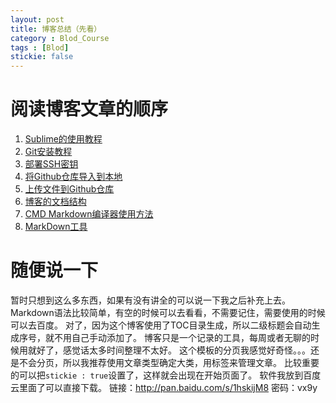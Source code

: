 ```yaml
---
layout: post
title: 博客总结（先看）
category : Blod_Course
tags : [Blod]
stickie: false
---
```


# 阅读博客文章的顺序
1. [Sublime的使用教程](https://cedar333.github.io/blod_course/2017/04/02/Sublime%E7%9A%84%E4%BD%BF%E7%94%A8.html)
2. [Git安装教程](https://cedar333.github.io/blod_course/2017/04/02/%E5%AE%89%E8%A3%85Git%E8%BD%AF%E4%BB%B6.html)
3. [部署SSH密钥](https://cedar333.github.io/blod_course/2017/04/02/%E9%83%A8%E7%BD%B2SSH%E5%AF%86%E9%92%A5.html)
4. [将Github仓库导入到本地](https://cedar333.github.io/blod_course/2017/04/02/Github%E4%BB%93%E5%BA%93%E5%AF%BC%E5%85%A5%E5%88%B0%E6%9C%AC%E5%9C%B0.html)
5. [上传文件到Github仓库](https://cedar333.github.io/blod_course/2017/04/02/%E4%B8%8A%E4%BC%A0%E6%96%87%E4%BB%B6%E5%88%B0Github%E4%BB%93%E5%BA%93.html)
6. [博客的文档结构](https://cedar333.github.io/blod_course/2017/04/02/%E6%96%87%E6%A1%A3%E7%BB%93%E6%9E%84.html)
7. [CMD Markdown编译器使用方法](https://cedar333.github.io/blod_course/2017/03/30/MarkDown.html)
8. [MarkDown工具](https://cedar333.github.io/blod_course/2017/04/03/CMD_Markdown%E5%B7%A5%E5%85%B7.html)

# 随便说一下
暂时只想到这么多东西，如果有没有讲全的可以说一下我之后补充上去。
Markdown语法比较简单，有空的时候可以去看看，不需要记住，需要使用的时候可以去百度。
对了，因为这个博客使用了TOC目录生成，所以二级标题会自动生成序号，就不用自己手动添加了。
博客只是一个记录的工具，每周或者无聊的时候用就好了，感觉话太多时间整理不太好。
这个模板的分页我感觉好奇怪。。。还是不会分页，所以我推荐使用文章类型确定大类，用标签来管理文章。
比较重要的可以把``` stickie : true ```设置了，这样就会出现在开始页面了。
软件我放到百度云里面了可以直接下载。 链接：http://pan.baidu.com/s/1hskijM8 密码：vx9y